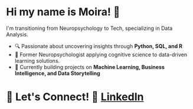 # Hi my name is Moira! 👋 

I'm transitioning from Neuropsychology to Tech, specializing in Data Analysis.
- 🔍 Passionate about uncovering insights through **Python, SQL, and R**  
- 🧠 Former Neuropsychologist applying cognitive science to data-driven learning solutions.
- 🎯 Currently building projects on **Machine Learning, Business Intelligence, and Data Storytelling**  


# 📌 Let's Connect!  🔗 [LinkedIn](https://www.linkedin.com/in/moira-saldaña-b658092b9)  


